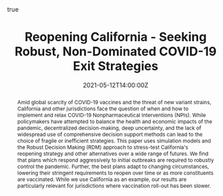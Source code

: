 ---
title: Reopening California - Seeking Robust, Non-Dominated COVID-19 Exit Strategies

abstract: Amid global scarcity of COVID-19 vaccines and the threat of new variant strains, California and other jurisdictions face the question of when and how to implement and relax COVID-19 Nonpharmaceutical Interventions (NPIs). While policymakers have attempted to balance the health and economic impacts of the pandemic, decentralized decision-making, deep uncertainty, and the lack of widespread use of comprehensive decision support methods can lead to the choice of fragile or inefficient strategies. This paper uses simulation models and the Robust Decision Making (RDM) approach to stress-test California's reopening strategy and other alternatives over a wide range of futures. We find that plans which respond aggressively to initial outbreaks are required to robustly control the pandemic. Further, the best plans adapt to changing circumstances, lowering their stringent requirements to reopen over time or as more constituents are vaccinated. While we use California as an example, our results are particularly relevant for jurisdictions where vaccination roll-out has been slower.

authors: 
- admin
- Robert Lempert
- Raffaele Vardavas
- Lawrence Baker
- Jeanne Ringel
- Carolyn M. Rutter
- Jonathan Ozik
- Nicholson Collier
date: "2021-05-12T14:00:00Z"
event: 2021 MIDAS Annual Conference
event_url: https://event.midas2021.exordo.com/presentation/143/reopening-california-seeking-robust-non-dominated-covid-19-exit-strategies
featured: true
links: []
location: MIDAS Annual Conference
math: true
projects: []
publishDate: "2021-05-10T00:00:00Z"
slides: []
summary: 
tags: []
url_code: "https://github.com/RANDCorporation/covid-19-reopening-california"
url_pdf: "https://www.rand.org/pubs/working_papers/WRA1080-2.html"
url_slides: ""
url_video: "https://event.midas2021.exordo.com/presentation/143/reopening-california-seeking-robust-non-dominated-covid-19-exit-strategies"
---